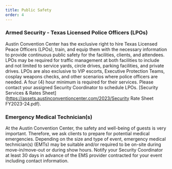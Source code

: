 ```yaml
---
title: Public Safety
order: 4
---
```


### Armed Security - Texas Licensed Police Officers (LPOs)

Austin Convention Center has the exclusive right to hire Texas Licensed Peace Officers (LPOs), train, and equip them with the necessary information to provide continuous public safety for the facilities, clients, and attendees. LPOs may be required for traffic management at both facilities to include and not limited to service yards, circle drives, parking facilities, and private drives. LPOs are also exclusive to VIP escorts, Executive Protection Teams, cosplay weapons checks, and other scenarios where police officers are needed. A four (4) hour minimum is required for their services. Please contact your assigned Security Coordinator to schedule LPOs. [Security Services & Rates Sheet](https://assets.austinconventioncenter.com/2023/Security Rate Sheet FY2023-24.pdf).

### Emergency Medical Technician(s)

At the Austin Convention Center, the safety and well-being of guests is very important. Therefore, we ask clients to prepare for potential medical emergencies. Depending on the size and type of event, emergency medical technician(s) (EMTs) may be suitable and/or required to be on-site during move-in/move-out or during show hours. Notify your Security Coordinator at least 30 days in advance of the EMS provider contracted for your event including contact information.
